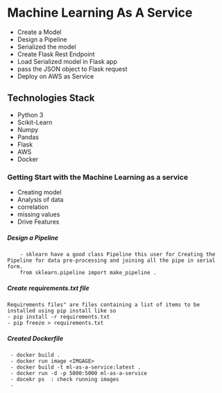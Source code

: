 # Machine Learning As A Service
   - Create a Model
   - Design a Pipeline
   - Serialized the model
   - Create Flask Rest Endpoint
   - Load Serialized model in  Flask app
   - pass the JSON object to Flask request
   - Deploy on AWS  as Service

## Technologies Stack
   - Python 3
   - Scikit-Learn
   - Numpy
   - Pandas
   - Flask
   - AWS
   - Docker
### Getting Start with the Machine Learning as a service
  - Creating model
  - Analysis of data
  - correlation
  - missing values
  - Drive Features
  ##### Design a Pipeline   
        - sklearn have a good class Pipeline this user for Creating the Pipeline for data pre-processing and joining all the pipe in serial form.
        from sklearn.pipeline import make_pipeline .
  ##### Create requirements.txt file
    Requirements files" are files containing a list of items to be installed using pip install like so
    - pip install -r requirements.txt
    - pip freeze > requirements.txt
  ##### Created Dockerfile
     - docker build .
     - docker run image <IMGAGE>
     - docker build -t ml-as-a-service:latest .
     - docker run -d -p 5000:5000 ml-as-a-service
     - docekr ps  : check running images
     - 
